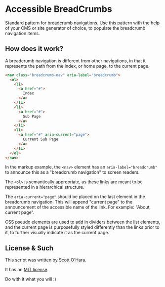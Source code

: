 # Accessible BreadCrumbs  
Standard pattern for breadcrumb navigations. Use this pattern with the help of your CMS or site generator of choice, to populate the breadcrumb navigation items.


## How does it work?  
A breadcrumb navigation is different from other navigations, in that it represents the path from the index, or home page, to the current page.

```html
<nav class="breadcrumb-nav" aria-label="breadcrumb">
  <ol>
    <li>
      <a href="#">
        Index
      </a>
    </li>
    <li>
      <a href="#">
        Sub Page
      </a>
    </li>
    <li>
      <a href="#" aria-current="page">
        Current Sub Page
      </a>
    </li>
  </ol>
</nav>
```

In the markup example, the `<nav>` element has an `aria-label="breadcrumb"` to announce this as a "breadcrumb navigation" to screen readers.  

The `<ol>` is semantically appropriate, as these links are meant to be represented in a hierarchical structure.  

The `aria-current="page"` should be placed on the last element in the breadcrumb navigation.  This will append "current page" to the announcement of the accessible name of the link. For example: "About, current page".  

CSS pseudo elements are used to add in dividers between the list elements, and the current page is purposefully styled differently than the links prior to it, to further visually indicate it as the current page.


## License & Such  
This script was written by [Scott O'Hara](https://twitter.com/scottohara).

It has an [MIT license](https://github.com/scottaohara/accessible-components/blob/master/LICENSE.md).

Do with it what you will :)
